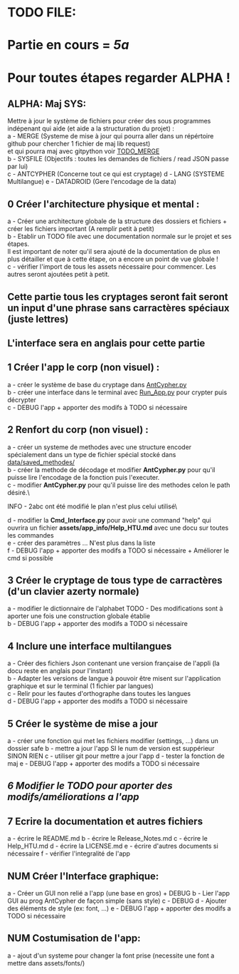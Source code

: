 # TODO FILE:
# Partie en cours = **_5a_** 
# Pour toutes étapes regarder ALPHA !
## ALPHA: Maj SYS:
Mettre à jour le système de fichiers pour créer des sous programmes indépenant qui aide (et aide a la structuration du projet) :\
a - MERGE (Systeme de mise à jour qui pourra aller dans un répértoire github pour chercher 1 fichier de maj lib request)\
et qui pourra maj avec gitpython voir [TODO_MERGE](assets/SubPrograms/MERGE/TODO.md)\
b - SYSFILE (Objectifs : toutes les demandes de fichiers / read JSON passe par lui)\
c - ANTCYPHER (Concerne tout ce qui est cryptage)
d - LANG (SYSTEME Multilangue)
e - DATADROID (Gere l'encodage de la data)

## 0 Créer l'architecture physique et mental :

a - Créer une architecture globale de la structure des dossiers et fichiers +\
créer les fichiers important (A remplir petit à petit)\
b - Etablir un TODO file avec une documentation normale sur le projet et ses étapes.\
Il est important de noter qu'il sera ajouté de la documentation de plus en plus détailler et que à cette étape, on a encore un point de vue globale !\
c - vérifier l'import de tous les assets nécessaire pour commencer. Les autres seront ajoutées petit à petit.

## Cette partie tous les cryptages seront fait seront un input d'une phrase sans carractères spéciaux (juste lettres)
## L'interface sera en anglais pour cette partie
## 1 Créer l'app le corp (non visuel) :

a - créer le système de base du cryptage dans [AntCypher.py](assets/SubPrograms/ANTCYPHER/AntCrypt.py)\
b - créer une interface dans le terminal avec [Run_App.py](interfaces/Cmd_Interface.py) pour crypter puis décrypter\
c - DEBUG l'app + apporter des modifs à TODO si nécessaire

## 2 Renfort du corp (non visuel) :

a - créer un systeme de methodes avec une structure encoder spécialement dans un type de fichier spécial stocké dans [data/saved_methodes/](assets/SubPrograms/ANTCYPHER/AntCrypt.py) \
b - créer la methode de décodage et modifier **AntCypher.py** pour qu'il puisse lire l'encodage de la fonction puis l'executer.\
c - modifier **AntCypher.py** pour qu'il puisse lire des methodes celon le path désiré.\

INFO - 2abc ont été modifié le plan n'est plus celui utilisé\

d - modifier la **Cmd_Interface.py** pour avoir une command "help" qui ouvrira un fichier **assets/app_info/Help_HTU.md** avec une docu sur toutes les commandes\
e - créer des paramètres ... N'est plus dans la liste\
f - DEBUG l'app + apporter des modifs a TODO si nécessaire + Améliorer le cmd si possible

## 3 Créer le cryptage de tous type de carractères (d'un clavier azerty normale)

a - modifier le dictionnaire de l'alphabet
TODO - Des modifications sont à aporter une fois une construction globale établie\
b - DEBUG l'app + apporter des modifs a TODO si nécessaire 

## 4 Inclure une interface multilangues

a - Créer des fichiers Json contenant une version française de l'appli (la docu reste en anglais pour l'instant)\
b - Adapter les versions de langue à pouvoir être misent sur l'application graphique et sur le terminal (1 fichier par langues)\
c - Relir pour les fautes d'orthographe dans toutes les langues\
d - DEBUG l'app + apporter des modifs a TODO si nécessaire 

## 5 Créer le système de mise a jour

a - créer une fonction qui met les fichiers modifier (settings, ...) dans un dossier safe
b - mettre a jour l'app SI le num de version est suppérieur SINON RIEN
c - utiliser git pour mettre a jour l'app
d - tester la fonction de maj
e - DEBUG l'app + apporter des modifs a TODO si nécessaire

## _6 Modifier le TODO pour aporter des modifs/améliorations a l'app_
## 7 Ecrire la documentation et autres fichiers
a - écrire le README.md
b - écrire le Release_Notes.md
c - écrire le Help_HTU.md
d - écrire la LICENSE.md
e - écrire d'autres documents si nécessaire
f - vérifier l'integralité de l'app

## NUM Créer l'Interface graphique:

a - Créer un GUI non relié a l'app (une base en gros) + DEBUG
b - Lier l'app GUI au prog AntCypher de façon simple (sans style)
c - DEBUG
d - Ajouter des éléments de style (ex: font, ...)
e - DEBUG l'app + apporter des modifs a TODO si nécessaire 

## NUM Costumisation de l'app:

a - ajout d'un systeme pour changer la font prise (necessite une font a mettre dans assets/fonts/)